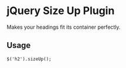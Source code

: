 jQuery Size Up Plugin
=====================

Makes your headings fit its container perfectly.

Usage
-----

    $('h2').sizeUp();